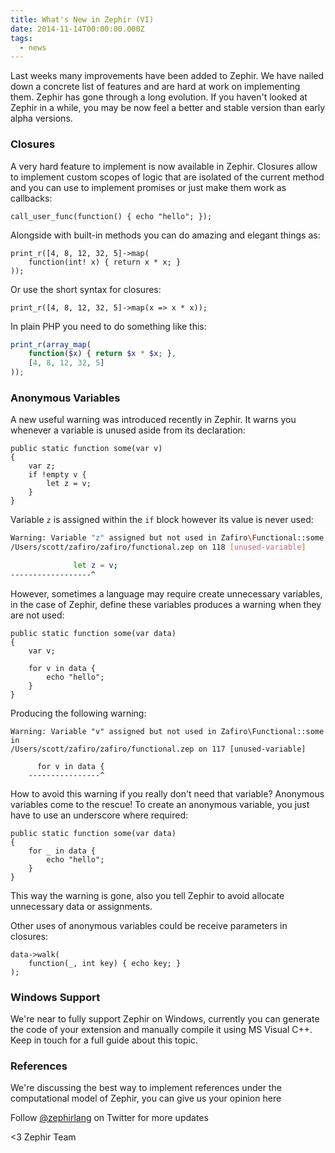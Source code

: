 ```yaml
---
title: What's New in Zephir (VI)
date: 2014-11-14T00:00:00.000Z
tags:
  - news
---
```

Last weeks many improvements have been added to Zephir. We have nailed down a concrete list of features and are hard at work on implementing them. Zephir has gone through a long evolution. If you haven't looked at Zephir in a while, you may be now feel a better and stable version than early alpha versions.

### Closures
A very hard feature to implement is now available in Zephir. Closures allow to implement custom scopes of logic that are isolated of the current method and you can use to implement promises or just make them work as callbacks:

```zephir
call_user_func(function() { echo "hello"; });
```

Alongside with built-in methods you can do amazing and elegant things as:

```zephir
print_r([4, 8, 12, 32, 5]->map(
    function(int! x) { return x * x; }
));
```

Or use the short syntax for closures:

```zephir
print_r([4, 8, 12, 32, 5]->map(x => x * x));
```

In plain PHP you need to do something like this:

```php
print_r(array_map(
    function($x) { return $x * $x; },
    [4, 8, 12, 32, 5]
));
```

### Anonymous Variables
A new useful warning was introduced recently in Zephir. It warns you whenever a variable is unused aside from its declaration:

```zephir
public static function some(var v)
{
    var z;
    if !empty v {
        let z = v;
    }
}
```

Variable `z` is assigned within the `if` block however its value is never used:

```sh
Warning: Variable "z" assigned but not used in Zafiro\Functional::some in 
/Users/scott/zafiro/zafiro/functional.zep on 118 [unused-variable]

              let z = v;
------------------^
```

However, sometimes a language may require create unnecessary variables, in the case of Zephir, define these variables produces a warning when they are not used:

```zephir
public static function some(var data)
{
    var v;

    for v in data {
        echo "hello";
    }
}
```

Producing the following warning:

```zephir
Warning: Variable "v" assigned but not used in Zafiro\Functional::some in 
/Users/scott/zafiro/zafiro/functional.zep on 117 [unused-variable]

      for v in data {
    ----------------^
```

How to avoid this warning if you really don't need that variable? Anonymous variables come to the rescue! To create an anonymous variable, you just have to use an underscore where required:

```zephir
public static function some(var data)
{
    for _ in data {
        echo "hello";
    }
}
```

This way the warning is gone, also you tell Zephir to avoid allocate unnecessary data or assignments.

Other uses of anonymous variables could be receive parameters in closures:

```zephir
data->walk(
    function(_, int key) { echo key; }
);
```

### Windows Support
We're near to fully support Zephir on Windows, currently you can generate the code of your extension and manually compile it using MS Visual C++. Keep in touch for a full guide about this topic.

### References
We're discussing the best way to implement references under the computational model of Zephir, you can give us your opinion here

Follow [@zephirlang](https://twitter.com/zephirlang) on Twitter for more updates


<3 Zephir Team
